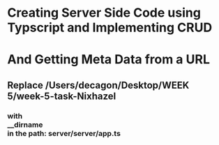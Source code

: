 # Creating Server Side Code using Typscript and Implementing CRUD 
# And Getting Meta Data from a URL
## Replace /Users/decagon/Desktop/WEEK 5/week-5-task-Nixhazel <br/>
### with<br/>  __dirname <br/>  in the path: server/server/app.ts
